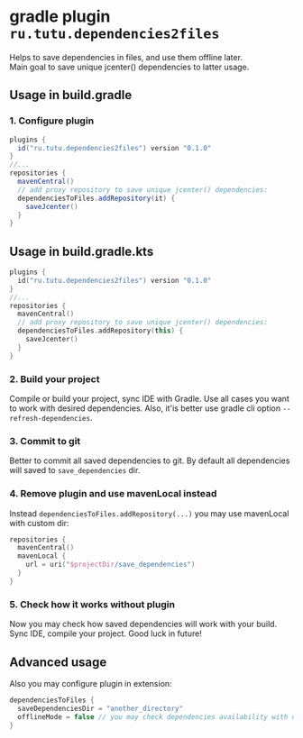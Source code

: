 # gradle plugin `ru.tutu.dependencies2files`
Helps to save dependencies in files, and use them offline later.  
Main goal to save unique jcenter() dependencies to latter usage.

## Usage in build.gradle
### 1. Configure plugin
```Groovy
plugins {
  id("ru.tutu.dependencies2files") version "0.1.0"
}
//...
repositories {
  mavenCentral()
  // add proxy repository to save unique jcenter() dependencies:
  dependenciesToFiles.addRepository(it) {
    saveJcenter()
  }
}
```

## Usage in build.gradle.kts
```Kotlin
plugins {
  id("ru.tutu.dependencies2files") version "0.1.0"
}
//...
repositories {
  mavenCentral()
  // add proxy repository to save unique jcenter() dependencies:
  dependenciesToFiles.addRepository(this) {
    saveJcenter()
  }
}
```
### 2. Build your project
Compile or build your project, sync IDE with Gradle. Use all cases you want to work with desired dependencies. Also, it'is better use gradle cli option `--refresh-dependencies`.
### 3. Commit to git
Better to commit all saved dependencies to git. By default all dependencies will saved to `save_dependencies` dir.
### 4. Remove plugin and use mavenLocal instead 
Instead `dependenciesToFiles.addRepository(...)` you may use mavenLocal with custom dir:
```Kotlin
repositories {
  mavenCentral()
  mavenLocal {
    url = uri("$projectDir/save_dependencies")
  }
}
```
### 5. Check how it works without plugin
Now you may check how saved dependencies will work with your build. Sync IDE, compile your project. Good luck in future!

## Advanced usage
Also you may configure plugin in extension:
```Kotlin
dependenciesToFiles {
  saveDependenciesDir = "another_directory"
  offlineMode = false // you may check dependencies availability with offline toggle
}
```

